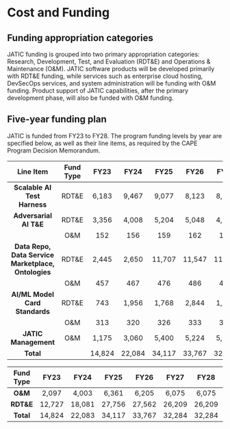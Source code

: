 # Cost and Funding

## Funding appropriation categories

JATIC funding is grouped into two primary appropriation categories: Research, Development, Test, and Evaluation (RDT&E) and Operations & Maintenance (O&M). JATIC software products will be developed primarily with RDT&E funding, while services such as enterprise cloud hosting, DevSecOps services, and system administration will be funding with O&M funding. Product support of JATIC capabilities, after the primary development phase, will also be funded with O&M funding.

## Five-year funding plan

JATIC is funded from FY23 to FY28. The program funding levels by year are specified below, as well as their line items, as required by the CAPE Program Decision Memorandum.

|                    **Line Item**                    | **Fund Type** | **FY23** | **FY24** | **FY25** | **FY26** | **FY27** | **FY28** | **FY23-28** |
| :-------------------------------------------------: | :-----------: | :------: | :------: | :------: | :------: | :------: | :------: | :---------: |
|            **Scalable AI Test Harness**             |     RDT&E     |  6,183   |  9,467   |  9,077   |  8,123   |  8,394   |  8,394   |   49,638    |
|               **Adversarial AI T&E**                |     RDT&E     |  3,356   |  4,008   |  5,204   |  5,048   |  4,937   |  4,937   |   27,490    |
|                                                     |      O&M      |   152    |   156    |   159    |   162    |   166    |   166    |     961     |
| **Data Repo, Data Service Marketplace, Ontologies** |     RDT&E     |  2,445   |  2,650   |  11,707  |  11,547  |  11,306  |  11,306  |   50,961    |
|                                                     |      O&M      |   457    |   467    |   476    |   486    |   497    |   497    |    2,880    |
|           **AI/ML Model Card Standards**            |     RDT&E     |   743    |  1,956   |  1,768   |  2,844   |  1,572   |  1,572   |   10,455    |
|                                                     |      O&M      |   313    |   320    |   326    |   333    |   340    |   340    |    1,972    |
|                **JATIC Management**                 |      O&M      |  1,175   |  3,060   |  5,400   |  5,224   |  5,072   |  5,072   |   25,003    |
|                      **Total**                      |               |  14,824  |  22,084  |  34,117  |  33,767  |  32,284  |  32,284  |   169,360   |

| **Fund Type** | **FY23** | **FY24** | **FY25** | **FY26** | **FY27** | **FY28** | **FY24-28** |
| :-----------: | :------: | :------: | :------: | :------: | :------: | :------: | :---------: |
|    **O&M**    |  2,097   |  4,003   |  6,361   |  6,205   |  6,075   |  6,075   |   30,816    |
|   **RDT&E**   |  12,727  |  18,081  |  27,756  |  27,562  |  26,209  |  26,209  |   138,544   |
|   **Total**   |  14,824  |  22,083  |  34,117  |  33,767  |  32,284  |  32,284  |   169,360   
